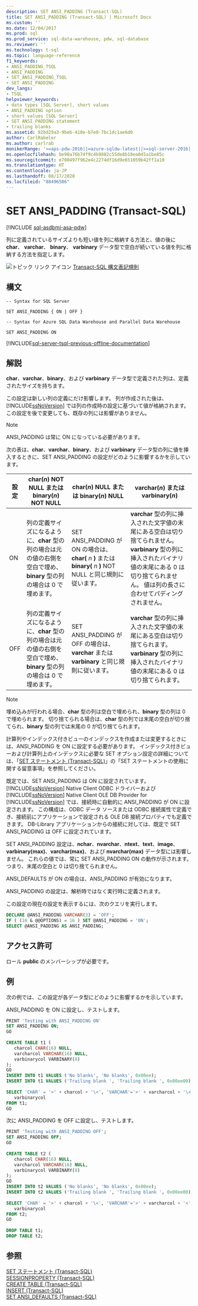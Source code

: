 ```yaml
---
description: SET ANSI_PADDING (Transact-SQL)
title: SET ANSI_PADDING (Transact-SQL) | Microsoft Docs
ms.custom: ''
ms.date: 12/04/2017
ms.prod: sql
ms.prod_service: sql-data-warehouse, pdw, sql-database
ms.reviewer: ''
ms.technology: t-sql
ms.topic: language-reference
f1_keywords:
- ANSI_PADDING_TSQL
- ANSI_PADDING
- SET_ANSI_PADDING_TSQL
- SET ANSI_PADDING
dev_langs:
- TSQL
helpviewer_keywords:
- data types [SQL Server], short values
- ANSI_PADDING option
- short values [SQL Server]
- SET ANSI_PADDING statement
- trailing blanks
ms.assetid: 92bd29a3-9beb-410e-b7e0-7bc1dc1ae6d0
author: CarlRabeler
ms.author: carlrab
monikerRange: '>=aps-pdw-2016||=azure-sqldw-latest||>=sql-server-2016||=sqlallproducts-allversions||>=sql-server-linux-2017||=azuresqldb-mi-current'
ms.openlocfilehash: be98a76b74f9c4b9882c55de8b18ea045a1be85c
ms.sourcegitcommit: e700497f962e4c2274df16d9e651059b42ff1a10
ms.translationtype: HT
ms.contentlocale: ja-JP
ms.lasthandoff: 08/17/2020
ms.locfileid: "88496506"
---
```

# <a name="set-ansi_padding-transact-sql"></a>SET ANSI_PADDING (Transact-SQL)
[!INCLUDE [sql-asdbmi-asa-pdw](../../includes/applies-to-version/sql-asdbmi-asa-pdw.md)]

  列に定義されているサイズよりも短い値を列に格納する方法と、値の後に **char**、 **varchar**、 **binary**、 **varbinary** データ型で空白が続いている値を列に格納する方法を指定します。  
  
 ![トピック リンク アイコン](../../database-engine/configure-windows/media/topic-link.gif "トピック リンク アイコン") [Transact-SQL 構文表記規則](../../t-sql/language-elements/transact-sql-syntax-conventions-transact-sql.md)  
  
## <a name="syntax"></a>構文
  
```syntaxsql
-- Syntax for SQL Server

SET ANSI_PADDING { ON | OFF }
```

```syntaxsql
-- Syntax for Azure SQL Data Warehouse and Parallel Data Warehouse

SET ANSI_PADDING ON
```

[!INCLUDE[sql-server-tsql-previous-offline-documentation](../../includes/sql-server-tsql-previous-offline-documentation.md)]

## <a name="remarks"></a>解説
 **char**、**varchar**、**binary**、および **varbinary** データ型で定義された列は、定義されたサイズを持ちます。  
  
 この設定は新しい列の定義にだけ影響します。 列が作成された後は、 [!INCLUDE[ssNoVersion](../../includes/ssnoversion-md.md)] では列の作成時の設定に基づいて値が格納されます。 この設定を後で変更しても、既存の列には影響がありません。  
  
> [!NOTE]  
> ANSI_PADDING は常に ON になっている必要があります。  
  
 次の表は、**char**、**varchar**、**binary**、および **varbinary** データ型の列に値を挿入するときに、SET ANSI_PADDING の設定がどのように影響するかを示しています。  
  
|設定|char(*n*) NOT NULL または binary(*n*) NOT NULL|char(*n*) NULL または binary(*n*) NULL|varchar(*n*) または varbinary(*n*)|  
|-------------|----------------------------------------------------|--------------------------------------------|----------------------------------------|  
|ON|列の定義サイズになるように、**char** 型の列の場合は元の値の右側を空白で埋め、**binary** 型の列の場合は 0 で埋めます。|SET ANSI_PADDING が ON の場合は、**char(** _n_ **)** または **binary(** _n_ **)** NOT NULL と同じ規則に従います。|**varchar** 型の列に挿入された文字値の末尾にある空白は切り捨てられません。 **varbinary** 型の列に挿入されたバイナリ値の末尾にある 0 は切り捨てられません。 値は列の長さに合わせてパディングされません。|  
|OFF|列の定義サイズになるように、**char** 型の列の場合は元の値の右側を空白で埋め、**binary** 型の列の場合は 0 で埋めます。|SET ANSI_PADDING が OFF の場合は、**varchar** または **varbinary** と同じ規則に従います。|**varchar** 型の列に挿入された文字値の末尾にある空白は切り捨てられます。 **varbinary** 型の列に挿入されたバイナリ値の末尾にある 0 は切り捨てられます。|  
  
> [!NOTE]  
> 埋め込みが行われる場合、**char** 型の列は空白で埋められ、**binary** 型の列は 0 で埋められます。 切り捨てられる場合は、**char** 型の列では末尾の空白が切り捨てられ、**binary** 型の列では末尾の 0 が切り捨てられます。  
  
計算列やインデックス付きビューのインデックスを作成または変更するときには、ANSI_PADDING を ON に設定する必要があります。 インデックス付きビューおよび計算列上のインデックスに必要な SET オプション設定の詳細については、「[SET ステートメント &#40;Transact-SQL&#41;](../../t-sql/statements/set-statements-transact-sql.md)」の「SET ステートメントの使用に関する留意事項」を参照してください。  
  
既定では、SET ANSI_PADDING は ON に設定されています。 [!INCLUDE[ssNoVersion](../../includes/ssnoversion-md.md)] Native Client ODBC ドライバーおよび [!INCLUDE[ssNoVersion](../../includes/ssnoversion-md.md)] Native Client OLE DB Provider for [!INCLUDE[ssNoVersion](../../includes/ssnoversion-md.md)] では、接続時に自動的に ANSI_PADDING が ON に設定されます。 この構成は、ODBC データ ソースまたは ODBC 接続属性で定義でき、接続前にアプリケーションで設定される OLE DB 接続プロパティでも定義できます。 DB-Library アプリケーションからの接続に対しては、既定で SET ANSI_PADDING は OFF に設定されています。  
  
 SET ANSI_PADDING 設定は、**nchar**、**nvarchar**、**ntext**、**text**、**image**、**varbinary(max)**、**varchar(max)**、および **nvarchar(max)** データ型には影響しません。 これらの値では、常に SET ANSI_PADDING ON の動作が示されます。 つまり、末尾の空白と 0 は切り捨てられません。  
  
ANSI_DEFAULTS が ON の場合は、ANSI_PADDING が有効になります。  
  
ANSI_PADDING の設定は、解析時ではなく実行時に定義されます。  
  
この設定の現在の設定を表示するには、次のクエリを実行します。  
  
```sql  
DECLARE @ANSI_PADDING VARCHAR(3) = 'OFF';  
IF ( (16 & @@OPTIONS) = 16 ) SET @ANSI_PADDING = 'ON';  
SELECT @ANSI_PADDING AS ANSI_PADDING;  
```  
  
## <a name="permissions"></a>アクセス許可  
ロール **public** のメンバーシップが必要です。  
  
## <a name="examples"></a>例  
次の例では、この設定が各データ型にどのように影響するかを示しています。  

ANSI_PADDING を ON に設定し、テストします。

```sql  
PRINT 'Testing with ANSI_PADDING ON'  
SET ANSI_PADDING ON;  
GO  
  
CREATE TABLE t1 (  
   charcol CHAR(16) NULL,   
   varcharcol VARCHAR(16) NULL,   
   varbinarycol VARBINARY(8)  
);  
GO  
INSERT INTO t1 VALUES ('No blanks', 'No blanks', 0x00ee);  
INSERT INTO t1 VALUES ('Trailing blank ', 'Trailing blank ', 0x00ee00);  
  
SELECT 'CHAR' = '>' + charcol + '\<', 'VARCHAR'='>' + varcharcol + '\<',  
   varbinarycol  
FROM t1;  
GO  
```

次に ANSI_PADDING を OFF に設定し、テストします。

```sql
PRINT 'Testing with ANSI_PADDING OFF';  
SET ANSI_PADDING OFF;  
GO  
  
CREATE TABLE t2 (  
   charcol CHAR(16) NULL,   
   varcharcol VARCHAR(16) NULL,   
   varbinarycol VARBINARY(8)  
);  
GO  
INSERT INTO t2 VALUES ('No blanks', 'No blanks', 0x00ee);  
INSERT INTO t2 VALUES ('Trailing blank ', 'Trailing blank ', 0x00ee00);  
  
SELECT 'CHAR' = '>' + charcol + '\<', 'VARCHAR'='>' + varcharcol + '<',  
   varbinarycol  
FROM t2;  
GO  
  
DROP TABLE t1;  
DROP TABLE t2;  
```  
  
## <a name="see-also"></a>参照  
 [SET ステートメント &#40;Transact-SQL&#41;](../../t-sql/statements/set-statements-transact-sql.md)   
 [SESSIONPROPERTY &#40;Transact-SQL&#41;](../../t-sql/functions/sessionproperty-transact-sql.md)   
 [CREATE TABLE &#40;Transact-SQL&#41;](../../t-sql/statements/create-table-transact-sql.md)   
 [INSERT &#40;Transact-SQL&#41;](../../t-sql/statements/insert-transact-sql.md)   
 [SET ANSI_DEFAULTS &#40;Transact-SQL&#41;](../../t-sql/statements/set-ansi-defaults-transact-sql.md)  
  
  
